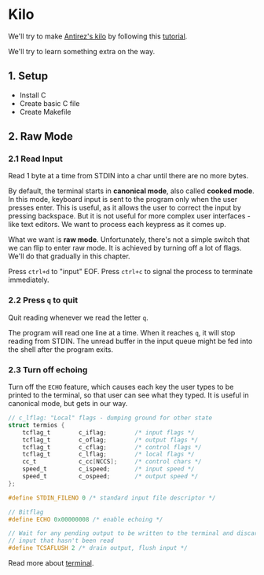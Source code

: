 # Kilo

We'll try to make [Antirez's kilo](http://antirez.com/news/108) by following
this [tutorial](https://viewsourcecode.org/snaptoken/kilo/).

We'll try to learn something extra on the way.

## 1. Setup

* Install C
* Create basic C file
* Create Makefile

## 2. Raw Mode

### 2.1 Read Input

Read 1 byte at a time from STDIN into a char until there are no more bytes.

By default, the terminal starts in **canonical mode**, also called **cooked
mode**. In this mode, keyboard input is sent to the program only when the user
presses enter. This is useful, as it allows the user to correct the input by
pressing backspace. But it is not useful for more complex user interfaces - like
text editors. We want to process each keypress as it comes up.

What we want is **raw mode**. Unfortunately, there's not a simple switch that we
can flip to enter raw mode. It is achieved by turning off a lot of flags. We'll
do that gradually in this chapter.

Press `ctrl+d` to "input" EOF. Press `ctrl+c` to signal the process to
terminate immediately.

### 2.2 Press `q` to quit

Quit reading whenever we read the letter `q`.

The program will read one line at a time. When it reaches `q`, it will stop
reading from STDIN. The unread buffer in the input queue might be fed into the
shell after the program exits.

### 2.3 Turn off echoing

Turn off the `ECHO` feature, which causes each key the user types to be printed
to the terminal, so that user can see what they typed. It is useful in canonical
mode, but gets in our way.

```c
// c_lflag: "Local" flags - dumping ground for other state
struct termios {
    tcflag_t        c_iflag;        /* input flags */
    tcflag_t        c_oflag;        /* output flags */
    tcflag_t        c_cflag;        /* control flags */
    tcflag_t        c_lflag;        /* local flags */
    cc_t            c_cc[NCCS];     /* control chars */
    speed_t         c_ispeed;       /* input speed */
    speed_t         c_ospeed;       /* output speed */
};

#define STDIN_FILENO 0 /* standard input file descriptor */

// Bitflag
#define ECHO 0x00000008 /* enable echoing */

// Wait for any pending output to be written to the terminal and discard any
// input that hasn't been read
#define TCSAFLUSH 2 /* drain output, flush input */
```

Read more about [terminal](./docs/terminal.md).
